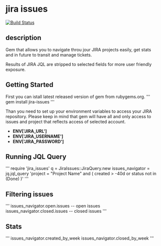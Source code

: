 jira issues
===========

[![Build Status](https://travis-ci.org/filipjakubowski/jira_issues.svg?branch=master)](https://travis-ci.org/filipjakubowski/jira_issues)

## description

Gem that allows you to navigate throu jour JIRA projects easily, get stats and in future to transit and manage tickets. 

Results of JIRA JQL are stripped to selected fields for more user friendly exposure. 

## Getting Started

First you can istall latest released version of gem from rubygems.org. 
'''
gem install jira-issues
'''

Than you need to set up your environment variables to access your JIRA repository. 
Please keep in mind that gem will have all and only access to issues and project that reflects access of selected account. 

- **ENV['JIRA_URL']**
- **ENV['JIRA_USERNAME']**
- **ENV['JIRA_PASSWORD']**  

## Running JQL Query

'''
require 'jira_issues'
q = JiraIssues::JiraQuery.new
issues_navigator = jq.jql_query 'project = "Project Name" and ( created > -40d or status not in (Done) )'
'''

## Filtering issues

'''
issues_navigator.open.issues -- open issues
issues_navigator.closed.issues -- closed issues
'''

## Stats

'''
issues_navigator.created_by_week
issues_navigator.closed_by_week
'''
